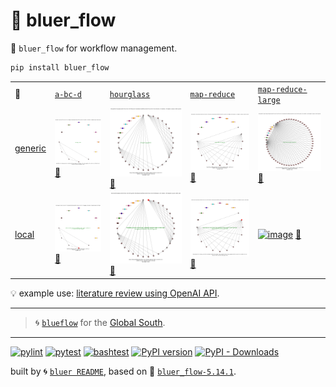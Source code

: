 # 📜 bluer_flow

📜 `bluer_flow` for workflow management.

```bash
pip install bluer_flow
```

|   |   |   |   |   |
| --- | --- | --- | --- | --- |
| 📜 | [`a-bc-d`](./patterns/a-bc-d.dot) | [`hourglass`](./patterns/hourglass.dot) | [`map-reduce`](./patterns/map-reduce.dot) | [`map-reduce-large`](./patterns/map-reduce-large.dot) |
| [generic](./runners/generic.py) | [![image](https://github.com/kamangir/assets/blob/main/bluer_flow-generic-a-bc-d/workflow.gif?raw=true&random=nbibw41l2j2ccz1c)](https://github.com/kamangir/assets/blob/main/bluer_flow-generic-a-bc-d/workflow.gif?raw=true&random=nbibw41l2j2ccz1c) [🔗](https://github.com/kamangir/assets/blob/main/bluer_flow-generic-a-bc-d/workflow.gif?raw=true&random=nbibw41l2j2ccz1c) | [![image](https://github.com/kamangir/assets/blob/main/bluer_flow-generic-hourglass/workflow.gif?raw=true&random=tc6tc04odvmxlqaf)](https://github.com/kamangir/assets/blob/main/bluer_flow-generic-hourglass/workflow.gif?raw=true&random=tc6tc04odvmxlqaf) [🔗](https://github.com/kamangir/assets/blob/main/bluer_flow-generic-hourglass/workflow.gif?raw=true&random=tc6tc04odvmxlqaf) | [![image](https://github.com/kamangir/assets/blob/main/bluer_flow-generic-map-reduce/workflow.gif?raw=true&random=d5nytvnkg7zt0knz)](https://github.com/kamangir/assets/blob/main/bluer_flow-generic-map-reduce/workflow.gif?raw=true&random=d5nytvnkg7zt0knz) [🔗](https://github.com/kamangir/assets/blob/main/bluer_flow-generic-map-reduce/workflow.gif?raw=true&random=d5nytvnkg7zt0knz) | [![image](https://github.com/kamangir/assets/blob/main/bluer_flow-generic-map-reduce-large/workflow.gif?raw=true&random=2737gz4rz7x40nq9)](https://github.com/kamangir/assets/blob/main/bluer_flow-generic-map-reduce-large/workflow.gif?raw=true&random=2737gz4rz7x40nq9) [🔗](https://github.com/kamangir/assets/blob/main/bluer_flow-generic-map-reduce-large/workflow.gif?raw=true&random=2737gz4rz7x40nq9) |
| [local](./runners/local.py) | [![image](https://github.com/kamangir/assets/blob/main/bluer_flow-local-a-bc-d/workflow.gif?raw=true&random=x8i4983qeezaxhct)](https://github.com/kamangir/assets/blob/main/bluer_flow-local-a-bc-d/workflow.gif?raw=true&random=x8i4983qeezaxhct) [🔗](https://github.com/kamangir/assets/blob/main/bluer_flow-local-a-bc-d/workflow.gif?raw=true&random=x8i4983qeezaxhct) | [![image](https://github.com/kamangir/assets/blob/main/bluer_flow-local-hourglass/workflow.gif?raw=true&random=gqdgvd0wn1r5u9hu)](https://github.com/kamangir/assets/blob/main/bluer_flow-local-hourglass/workflow.gif?raw=true&random=gqdgvd0wn1r5u9hu) [🔗](https://github.com/kamangir/assets/blob/main/bluer_flow-local-hourglass/workflow.gif?raw=true&random=gqdgvd0wn1r5u9hu) | [![image](https://github.com/kamangir/assets/blob/main/bluer_flow-local-map-reduce/workflow.gif?raw=true&random=oa8mwwr444udjkdc)](https://github.com/kamangir/assets/blob/main/bluer_flow-local-map-reduce/workflow.gif?raw=true&random=oa8mwwr444udjkdc) [🔗](https://github.com/kamangir/assets/blob/main/bluer_flow-local-map-reduce/workflow.gif?raw=true&random=oa8mwwr444udjkdc) | [![image](https://github.com/kamangir/assets/blob/main/bluer_flow-local-map-reduce-large/workflow.gif?raw=true&random=27lpvkqlp33ddlui)](https://github.com/kamangir/assets/blob/main/bluer_flow-local-map-reduce-large/workflow.gif?raw=true&random=27lpvkqlp33ddlui) [🔗](https://github.com/kamangir/assets/blob/main/bluer_flow-local-map-reduce-large/workflow.gif?raw=true&random=27lpvkqlp33ddlui) |

💡 example use: [literature review using OpenAI API](https://github.com/kamangir/openai-commands/tree/main/openai_commands/literature_review).

---

> 🌀 [`blueflow`](https://github.com/kamangir/notebooks-and-scripts) for the [Global South](https://github.com/kamangir/bluer-south).

---


[![pylint](https://github.com/kamangir/bluer-flow/actions/workflows/pylint.yml/badge.svg)](https://github.com/kamangir/bluer-flow/actions/workflows/pylint.yml) [![pytest](https://github.com/kamangir/bluer-flow/actions/workflows/pytest.yml/badge.svg)](https://github.com/kamangir/bluer-flow/actions/workflows/pytest.yml) [![bashtest](https://github.com/kamangir/bluer-flow/actions/workflows/bashtest.yml/badge.svg)](https://github.com/kamangir/bluer-flow/actions/workflows/bashtest.yml) [![PyPI version](https://img.shields.io/pypi/v/bluer-flow.svg)](https://pypi.org/project/bluer-flow/) [![PyPI - Downloads](https://img.shields.io/pypi/dd/bluer-flow)](https://pypistats.org/packages/bluer-flow)

built by 🌀 [`bluer README`](https://github.com/kamangir/bluer-objects/tree/main/bluer_objects/README), based on 📜 [`bluer_flow-5.14.1`](https://github.com/kamangir/bluer-flow).
